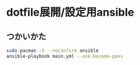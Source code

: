 # dotfile展開/設定用ansible

## つかいかた

```sh
sudo pacman -S --noconfirm ansible
ansible-playbook main.yml --ask-become-pass
```

